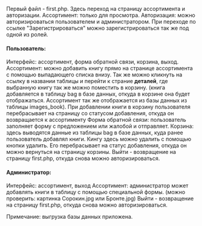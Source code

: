 Первый файл - first.php. Здесь переход на страницу ассортимента и авторизации.
	Ассортимент: только для просмотра.
	Авторизация: можно авторизироваться пользователем и администратором. При переходе по ссылке "Зарегистрироваться" можно зарегистрироваться так же под одной из ролей.
#### Пользователь:
Интерфейс: ассортимент, форма обратной связи, корзина, выход.
	Ассортимент: можно добавить книгу прямо на странице ассортимента с помощью выпадающего списка внизу. Так же можно кликнуть на ссылку в названии таблицы и перейти к страние **деталей**, где выбранную книгу так же можно поместить в корзину. (книга добавляется в таблицу bag в базе данных, откуда в корзине она будет отображаться. Ассортимент так же отображается из базы данных из таблицы images_book). При добавлении книги в корзину пользователя перебрасывает на страницу со статусом добавления, откуда он возвращается к ассортименту
	Форма обратной связи: пользователь заполняет форму с предложением или жалобой и отправляет.
	Корзина: здесь выводятся данные из таблицы bag в базе данных, куда ранее пользователь добавлял книги. Кингу здесь можно удалить с помощью кнопки удалить. Его перебрасывает на статус добавления, откуда он можно вернуться на страницу корзины. 
	Выйти - возвращение на страницу first.php, откуда снова можно авторизироваться.
#### Администратор:
Интерфейс: ассортимент, выход
	Ассортимент: администратор может добавлять книги в таблицу с помощью специальной формы. (можно проверить: картинка Сорокин.jpg или Бронте.jpg)
	Выйти - возвращение на страницу first.php, откуда снова можно авторизироваться.

 Примечание: выгрузка базы данных приложена.
